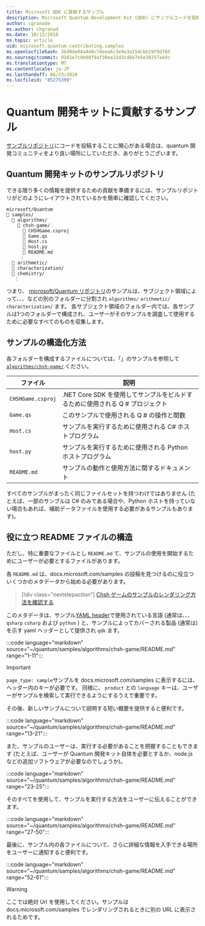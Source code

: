 ```yaml
---
title: Microsoft QDK に貢献するサンプル
description: Microsoft Quantum Development Kit (QDK) にサンプルコードを投稿する方法について説明します。
author: cgranade
ms.author: chgranad
ms.date: 10/12/2018
ms.topic: article
uid: microsoft.quantum.contributing.samples
ms.openlocfilehash: 3bd0de04a448c74eea6c3e8e3a15dcbb19f9d705
ms.sourcegitcommit: 0181e7c9e98f9af30ea32d3cd8e7e5e30257a4dc
ms.translationtype: MT
ms.contentlocale: ja-JP
ms.lasthandoff: 06/23/2020
ms.locfileid: "85275399"
---
```

# <a name="contributing-samples-to-the-quantum-development-kit"></a>Quantum 開発キットに貢献するサンプル

[サンプルリポジトリ](https://github.com/Microsoft/Quantum)にコードを投稿することに関心がある場合は、quantum 開発コミュニティをより良い場所にしていただき、ありがとうございます。

## <a name="the-quantum-development-kit-samples-repository"></a>Quantum 開発キットのサンプルリポジトリ

できる限り多くの情報を提供するための貢献を準備するには、サンプルリポジトリがどのようにレイアウトされているかを簡単に確認してください。

```plaintext
microsoft/Quantum
📁 samples/
  📁 algorithms/
    📁 chsh-game/
      📝 CHSHGame.csproj
      📝 Game.qs
      📝 Host.cs
      📝 host.py
      📝 README.md
     ⋮
  📁 arithmetic/
  📁 characterization/
  📁 chemistry/
   ⋮
```

つまり、 [microsoft/Quantum リポジトリ](https://github.com/microsoft/Quantum)のサンプルは、サブジェクト領域によって、、、などの別のフォルダーに分割され `algorithms/` `arithmetic/` `characterization/` ます。
各サブジェクト領域のフォルダー内では、各サンプルは1つのフォルダーで構成され、ユーザーがそのサンプルを調査して使用するために必要なすべてのものを収集します。

## <a name="how-samples-are-structured"></a>サンプルの構造化方法

各フォルダーを構成するファイルについては、「」のサンプルを参照して [`algorithms/chsh-game/`](https://github.com/microsoft/Quantum/tree/master/samples/algorithms/chsh-game) ください。

| ファイル              | 説明                                                |
|-------------------|------------------------------------------------------------|
| `CHSHGame.csproj` | .NET Core SDK を使用してサンプルをビルドするために使用される Q # プロジェクト |
| `Game.qs`         | このサンプルで使用される Q # の操作と関数                 |
| `Host.cs`         | サンプルを実行するために使用される C# ホストプログラム                     |
| `host.py`         | サンプルを実行するために使用される Python ホストプログラム                 |
| `README.md`       | サンプルの動作と使用方法に関するドキュメント    |

すべてのサンプルがまったく同じファイルセットを持つわけではありません (たとえば、一部のサンプルは C# のみである場合や、Python ホストを持っていない場合もあれば、補助データファイルを使用する必要があるサンプルもあります)。

## <a name="anatomy-of-a-helpful-readme-file"></a>役に立つ README ファイルの構造

ただし、特に重要なファイルとし `README.md` て、サンプルの使用を開始するためにユーザーが必要とするファイルがあります。

各 `README.md` は、docs.microsoft.com/samples の投稿を見つけるのに役立ついくつかのメタデータから始める必要があります。

> [!div class="nextstepaction"]
> [Chsh ゲームのサンプルのレンダリング方法を確認する](https://docs.microsoft.com/samples/microsoft/quantum/validating-quantum-mechanics/)

このメタデータは、サンプル[YAML header](https://dotnet.github.io/docfx/spec/docfx_flavored_markdown.html#yaml-header)で使用されている言語 (通常は、、、 `qsharp` `csharp` および `python` ) と、サンプルによってカバーされる製品 (通常は) を示す yaml ヘッダーとして提供され `qdk` ます。

:::code language="markdown" source="~/quantum/samples/algorithms/chsh-game/README.md" range="1-11":::

> [!IMPORTANT]
> `page_type: sample`サンプルを docs.microsoft.com/samples に表示するには、ヘッダー内のキーが必要です。
> 同様に、 `product` との `language` キーは、ユーザーがサンプルを検索して実行できるようにするうえで重要です。

その後、新しいサンプルについて説明する短い概要を提供すると便利です。

:::code language="markdown" source="~/quantum/samples/algorithms/chsh-game/README.md" range="13-21":::

また、サンプルのユーザーは、実行する必要があることを把握することもできます (たとえば、ユーザーが Quantum 開発キット自体を必要とするか、node.js などの追加ソフトウェアが必要なのでしょうか)。

:::code language="markdown" source="~/quantum/samples/algorithms/chsh-game/README.md" range="23-25":::

そのすべてを使用して、サンプルを実行する方法をユーザーに伝えることができます。

:::code language="markdown" source="~/quantum/samples/algorithms/chsh-game/README.md" range="27-50":::

最後に、サンプル内の各ファイルについて、さらに詳細な情報を入手できる場所をユーザーに通知すると便利です。

:::code language="markdown" source="~/quantum/samples/algorithms/chsh-game/README.md" range="52-61":::

> [!WARNING]
> ここでは絶対 Url を使用してください。サンプルは docs.microsoft.com/samples でレンダリングされるときに別の URL に表示されるためです。
